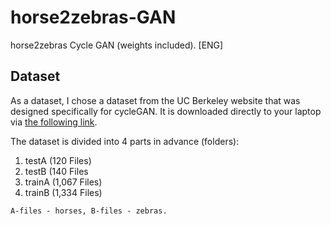 # horse2zebras-GAN
horse2zebras Cycle GAN (weights included). [ENG]

Dataset
-----------------------------------
As a dataset, I chose a dataset from the UC Berkeley website that was designed specifically for cycleGAN. It is downloaded directly to your laptop via [the following link](https://people.eecs.berkeley.edu/~taesung_park/CycleGAN/datasets/horse2zebra.zip).

The dataset is divided into 4 parts in advance (folders):
1. testA (120 Files)
2. testB (140 Files
3. trainA (1,067 Files)
4. trainB (1,334 Files)

`A-files - horses, B-files - zebras.`
